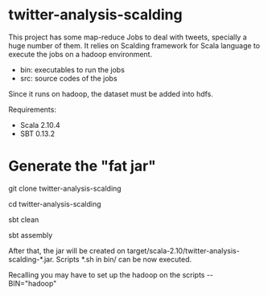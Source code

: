 twitter-analysis-scalding
=========================

This project has some map-reduce Jobs to deal with tweets, specially a huge number of them.
It relies on Scalding framework for Scala language to execute the jobs on a hadoop environment.

- bin: executables to run the jobs
- src: source codes of the jobs

Since it runs on hadoop, the dataset must be added into hdfs. 

Requirements:
- Scala 2.10.4
- SBT 0.13.2

Generate the "fat jar"
=======================
git clone twitter-analysis-scalding

cd twitter-analysis-scalding

sbt clean

sbt assembly

After that, the jar will be created on target/scala-2.10/twitter-analysis-scalding-*.jar. 
Scripts *.sh in bin/ can be now executed. 

Recalling you may have to set up the hadoop on the scripts -- BIN="hadoop"

